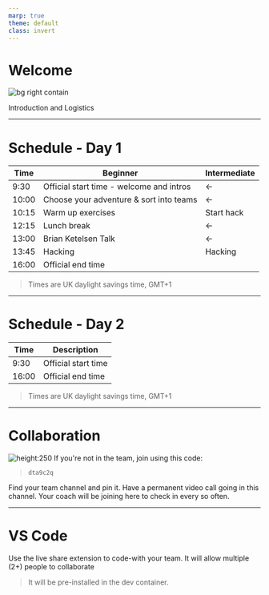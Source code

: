 ```yaml
---
marp: true
theme: default
class: invert
---
```


# Welcome

![bg right contain](https://blog.golang.org/gopher/gopher.png)

Introduction and Logistics

---

# Schedule - Day 1

| Time | Beginner | Intermediate |
|-|-|-|
| 9:30 | Official start time - welcome and intros | <- |
| 10:00 | Choose your adventure & sort into teams | <- |
| 10:15 | Warm up exercises | Start hack |
| 12:15 | Lunch break | <- |
| 13:00 | Brian Ketelsen Talk | <- |
| 13:45 | Hacking | Hacking |
| 16:00 | Official end time |

> Times are UK daylight savings time, GMT+1

--- 

# Schedule - Day 2

| Time | Description |
|-|-|
| 9:30 | Official start time |
| 16:00 | Official end time |

> Times are UK daylight savings time, GMT+1

---
<!-- _class: !invert -->

# Collaboration

![height:250](https://upload.wikimedia.org/wikipedia/commons/thumb/c/c9/Microsoft_Office_Teams_%282018%E2%80%93present%29.svg/1200px-Microsoft_Office_Teams_%282018%E2%80%93present%29.svg.png)
If you're not in the team, join using this code:
>```dta9c2q```

Find your team channel and pin it. Have a permanent video call going in this channel. Your coach will be joining here to check in every so often.

---

# VS Code

Use the live share extension to code-with your team. It will allow multiple (2+) people to collaborate

> It will be pre-installed in the dev container.
